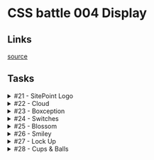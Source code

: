 # CSS battle 004 Display

## Links
[source](https://cssbattle.dev/battle/4)

## Tasks

<details>
  <summary>#21 - SitePoint Logo</summary>

  [Task](https://cssbattle.dev/play/21)

    <div a><p/><p/></div><div b><p/><p/></div>
    <style>
      body {
        background: #222;
      }
      div {
        position: fixed;
      }
      [a] {
        transform: rotate(-45deg);
        left: 138px;
        top: 85px;
      }
      [b] {
        transform: rotate(135deg);
        right: 140px;
        bottom: 86px;
      }
      [a] > p {
        background: #F2994A;
      }
      [b] > p {
        background: #2D9CDB;
      }
      p {
        margin: 0;
        width: 100px;
        height: 30px;
        border-radius: 10px 0 0;
      }
      p + p {
        margin: -1px 0;
        width: 29px;
        height: 51px;
        border-radius: 0 0 5px;
      }
    </style>

</details>

<details>
  <summary>#22 - Cloud</summary>

  [Task](https://cssbattle.dev/play/22)

    <p a><p b><p c>
    <style>
      * {
        background: #F5D6B4;
      }
      p {
        background: #D86F45;
        width: 100px;
        height: 100px;
        position: fixed;
        border-radius: 50%;
      }
      [a] {
        left: 99px;
        top: 99px;
      }
      [b] {
        left: 180px;
        top: 69px;
      }
      [c] {
        width: 170px;
        height: 50px;
        border-radius: 25px;
        left: 130px;
        top: 149px;
      }
    </style>

</details>

<details>
  <summary>#23 - Boxception</summary>

  [Task](https://cssbattle.dev/play/23)

    <div>
    <style>
      * {
        background: #F3AC3C;
      }
      div {
        position: fixed;
        width: 100px;
        height: 100px;
        left: 100px;
        top: 150px;
        box-shadow: 50px -50px 0 50px #1A4341, inset 50px 50px #998235;
      }
    </style>

</details>

<details>
  <summary>#24 - Switches</summary>

  [Task](https://cssbattle.dev/play/24)

    <p a><p b><p c><p d>
    <style>
      * {
        margin: 0;
        background: #62306D;
      }
      p {
        position: fixed;
        width: 100px;
        height: 100px;
        top: 100px;
        left: 80px;
        background: #F7EC7D;
        border-radius: 100px;
      }
      [c], [b] {
        left: 220px;
      }
      [a], [b] {
        height: 150px;
      }
      [a] {
        top: 50px;
        background: #AA445F;
      }
      [b] {
        left: 220px;
        background: #E38F66;
      }
    </style>

</details>

<details>
  <summary>#25 - Blossom</summary>

  [Task](https://cssbattle.dev/play/25)

    <div><p><p></div><div><p><p></div>
    <style>
      body {
        margin: 44px 0 0 110px;
        background: #998235;
      }
      div {
        float: left;
        margin-right: 20px;
      }
      div + div {
        transform: rotate(180deg) rotateY(180deg);
      }
      p {
        width: 80px;
        height: 100px;
        background: #1A4341;
        border-radius: 0 50px;
      }
      p + p {
        height: 60px;
        background: #F3AC3C;
        margin-top: 20px;
      }
    </style>

</details>

<details>
  <summary>#26 - Smiley</summary>

  [Task](https://cssbattle.dev/play/26)

    <p><p a><p>
    <style>
      body {
        margin: 40px 40px;
        display: flex;
        background: #6592CF;
      }
      p {
        margin: 0;
        width: 80px;
        height: 40px;
        border-radius: 100px 100px 0 0;
        border: solid 20px #060F55;
        border-bottom: 0;
      }
      p + p {
        margin-left: -20px;
      }
      [a] {
        align-self: flex-end;
        transform: rotateX(180deg);
      }
    </style>

</details>

<details>
  <summary>#27 - Lock Up</summary>

  [Task](https://cssbattle.dev/play/27)

    <p><p a><p b><p c>
    <style>
      body {
        margin: 50px 100px;
        background: #AA445F;
        box-shadow: 0 0 0 100vw #E38F66;
        border-radius: 50%;
      }
      p {
        position: absolute;
        width: 70px;
        height: 70px;
        background: #F7EC7D;
        border-radius: 0 100% 0 0;
        margin: 30px 100px;
      }
      [a], [c] {
        background: #AA445F;
        width: 40px;
        height: 40px;
        margin-top: 60px;
      }
      [b], [c] {
        border-radius: 0 0 0 100px;
        margin: 100px 30px;
      }
      [c] {
        margin-left: 60px;
      }
    </style>

</details>

<details>
  <summary>#28 - Cups & Balls</summary>

  [Task](https://cssbattle.dev/play/28)

    <p a><p c b><p b><p c a><p c d><p a><p c a><p d>
    <style>
      body {
        background: #1A4341;
        margin: 80px 60px;
      }
      p {
        float: left;
        width: 50px;
        height: 50px;
        background: #998235;
        margin: 10px;
      }
      [c] {
        background: #F3AC3C;
      }
      [a] {
        border-radius: 50%;
      }
      [b] {
        border-radius: 50% 50% 0 0;
      }
      [d] {
        border-radius: 0 0 50% 50%;
      }
    </style>

</details>
